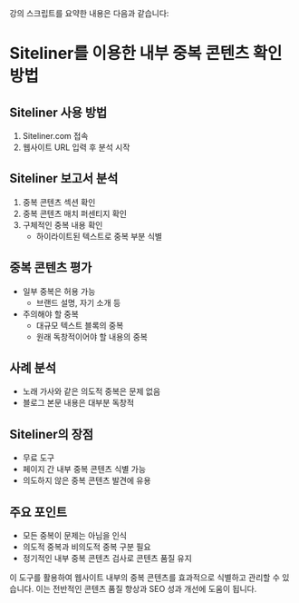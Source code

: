 강의 스크립트를 요약한 내용은 다음과 같습니다:

# Siteliner를 이용한 내부 중복 콘텐츠 확인 방법

## Siteliner 사용 방법

1. Siteliner.com 접속
2. 웹사이트 URL 입력 후 분석 시작

## Siteliner 보고서 분석

1. 중복 콘텐츠 섹션 확인
2. 중복 콘텐츠 매치 퍼센티지 확인
3. 구체적인 중복 내용 확인
   - 하이라이트된 텍스트로 중복 부분 식별

## 중복 콘텐츠 평가

- 일부 중복은 허용 가능
  - 브랜드 설명, 자기 소개 등
- 주의해야 할 중복
  - 대규모 텍스트 블록의 중복
  - 원래 독창적이어야 할 내용의 중복

## 사례 분석

- 노래 가사와 같은 의도적 중복은 문제 없음
- 블로그 본문 내용은 대부분 독창적

## Siteliner의 장점

- 무료 도구
- 페이지 간 내부 중복 콘텐츠 식별 가능
- 의도하지 않은 중복 콘텐츠 발견에 유용

## 주요 포인트

- 모든 중복이 문제는 아님을 인식
- 의도적 중복과 비의도적 중복 구분 필요
- 정기적인 내부 중복 콘텐츠 검사로 콘텐츠 품질 유지

이 도구를 활용하여 웹사이트 내부의 중복 콘텐츠를 효과적으로 식별하고 관리할 수 있습니다. 이는 전반적인 콘텐츠 품질 향상과 SEO 성과 개선에 도움이 됩니다.
